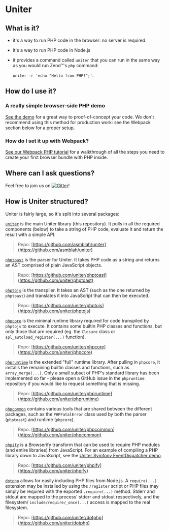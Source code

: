 Uniter
======

What is it?
-----------
- it's a way to run PHP code in the browser: no server is required.
- it's a way to run PHP code in Node.js
- it provides a command called `uniter` that you can run
  in the same way as you would run Zend™'s `php` command:
  
  `uniter -r 'echo "Hello from PHP!";'`.

How do I use it?
----------------

### A really simple browser-side PHP demo
[See the demo](./docs/uniter/ultra_simple_hello_world.html) for a great way to proof-of-concept your code.
We don't recommend using this method for production work: see the Webpack section below for a proper setup.

### How do I set it up with Webpack?
[See our Webpack PHP tutorial](./docs/uniter/webpack_hello_world.html) for a walkthrough of all the steps
you need to create your first browser bundle with PHP inside. 

Where can I ask questions?
--------------------------
Feel free to join us on [![Gitter](https://badges.gitter.im/Join%20Chat.svg)](https://gitter.im/asmblah/uniter?utm_source=badge&utm_medium=badge&utm_campaign=pr-badge)!

How is Uniter structured?
-------------------------
Uniter is fairly large, so it's split into several packages:

[`uniter`](./uniter) is the main Uniter library (this repository).
It pulls in all the required components (below) to take a string of PHP code, evaluate it and return the result
with a simple API.
> Repo: [https://github.com/asmblah/uniter](https://github.com/asmblah/uniter)

[`phptoast`](./phptoast) is the parser for Uniter. It takes PHP code as a string
and returns an AST comprised of plain JavaScript objects.
> Repo: [https://github.com/uniter/phptoast](https://github.com/uniter/phptoast)

[`phptojs`](./phptojs) is the transpiler. It takes an AST (such as the one returned by `phptoast`)
and translates it into JavaScript
that can then be executed.
> Repo: [https://github.com/uniter/phptojs](https://github.com/uniter/phptojs)

[`phpcore`](./phpcore) is the minimal runtime library required for code transpiled by `phptojs` to execute.
It contains some builtin PHP classes and functions, but only those that are required
(eg. the `Closure` class or `spl_autoload_register(...)` function).
> Repo: [https://github.com/uniter/phpcore](https://github.com/uniter/phpcore)

[`phpruntime`](./phpruntime) is the extended "full" runtime library.
After pulling in `phpcore`, it installs the remaining builtin classes and functions, such as `array_merge(...)`.
Only a small subset of PHP's standard library has been implemented so far - please open a GitHub issue
in the `phpruntime` repository if you would like to request something that is missing.
> Repo: [https://github.com/uniter/phpruntime](https://github.com/uniter/phpruntime)

[`phpcommon`](./phpcommon) contains various tools that are shared between the different
packages, such as the `PHPFatalError` class used by both the parser (`phptoast`) and runtime (`phpcore`).
> Repo: [https://github.com/uniter/phpcommon](https://github.com/uniter/phpcommon)

[`phpify`](./phpify) is a Browserify transform that can be used to require PHP modules
(and entire libraries) from JavaScript.
For an example of compiling a PHP library down to JavaScript,
see the [Uniter Symfony EventDispatcher demo](https://github.com/uniter/event-dispatcher-demo).
> Repo: [https://github.com/uniter/phpify](https://github.com/uniter/phpify)

[`dotphp`](./dotphp) allows for easily including PHP files from Node.js.
A `require(...)` extension may be installed by using the `/register` script or PHP files may simply be required
with the exported `.require(...)` method. Stderr and stdout are mapped to the process' stderr and stdout respectively,
and the filesystem/ `include/require/_once(...)` access is mapped to the real filesystem.
> Repo: [https://github.com/uniter/dotphp](https://github.com/uniter/dotphp)
